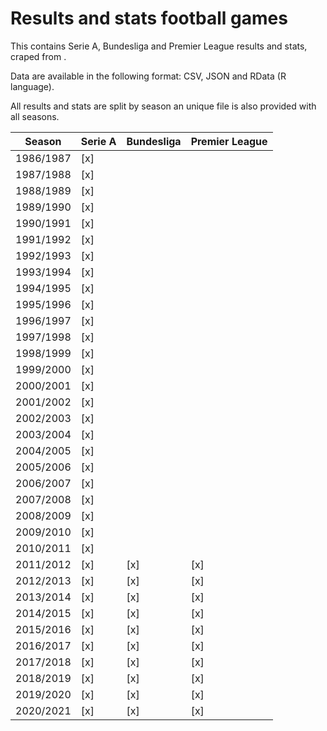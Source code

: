 # Results and stats football games

This contains Serie A, Bundesliga and Premier League results and stats, craped from .

Data are available in the following format: CSV, JSON and RData (R language).

All results and stats are split by season an unique file is also provided with all seasons.

| Season    | Serie A | Bundesliga | Premier League |
| --------- | ------- | ---------- | -------------- |
| 1986/1987 | [x]     |            |                |
| 1987/1988 | [x]     |            |                |
| 1988/1989 | [x]     |            |                |
| 1989/1990 | [x]     |            |                |
| 1990/1991 | [x]     |            |                |
| 1991/1992 | [x]     |            |                |
| 1992/1993 | [x]     |            |                |
| 1993/1994 | [x]     |            |                |
| 1994/1995 | [x]     |            |                |
| 1995/1996 | [x]     |            |                |
| 1996/1997 | [x]     |            |                |
| 1997/1998 | [x]     |            |                |
| 1998/1999 | [x]     |            |                |
| 1999/2000 | [x]     |            |                |
| 2000/2001 | [x]     |            |                |
| 2001/2002 | [x]     |            |                |
| 2002/2003 | [x]     |            |                |
| 2003/2004 | [x]     |            |                |
| 2004/2005 | [x]     |            |                |
| 2005/2006 | [x]     |            |                |
| 2006/2007 | [x]     |            |                |
| 2007/2008 | [x]     |            |                |
| 2008/2009 | [x]     |            |                |
| 2009/2010 | [x]     |            |                |
| 2010/2011 | [x]     |            |                |
| 2011/2012 | [x]     | [x]        | [x]            |
| 2012/2013 | [x]     | [x]        | [x]            |
| 2013/2014 | [x]     | [x]        | [x]            |
| 2014/2015 | [x]     | [x]        | [x]            |
| 2015/2016 | [x]     | [x]        | [x]            |
| 2016/2017 | [x]     | [x]        | [x]            |
| 2017/2018 | [x]     | [x]        | [x]            |
| 2018/2019 | [x]     | [x]        | [x]            |
| 2019/2020 | [x]     | [x]        | [x]            |
| 2020/2021 | [x]     | [x]        | [x]            |

